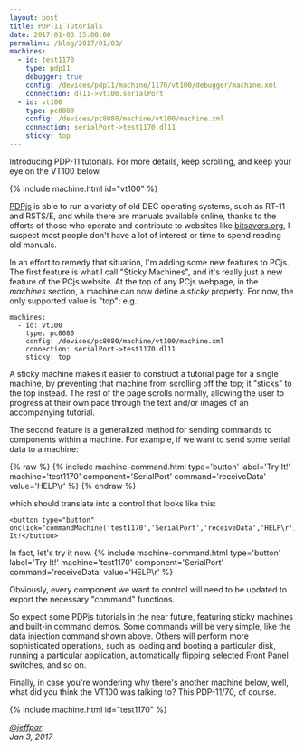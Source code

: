 ```yaml
---
layout: post
title: PDP-11 Tutorials
date: 2017-01-03 15:00:00
permalink: /blog/2017/01/03/
machines:
  - id: test1170
    type: pdp11
    debugger: true
    config: /devices/pdp11/machine/1170/vt100/debugger/machine.xml
    connection: dl11->vt100.serialPort
  - id: vt100
    type: pc8080
    config: /devices/pc8080/machine/vt100/machine.xml
    connection: serialPort->test1170.dl11
    sticky: top
---
```


Introducing PDP-11 tutorials.  For more details, keep scrolling, and keep your eye on the VT100 below.

{% include machine.html id="vt100" %}

[PDPjs](/devices/pdp11/machine/) is able to run a variety of old DEC operating systems, such as RT-11 and RSTS/E,
and while there are manuals available online, thanks to the efforts of those who operate and contribute to websites
like [bitsavers.org](http://bitsavers.org), I suspect most people don't have a lot of interest or time to spend
reading old manuals.

In an effort to remedy that situation, I'm adding some new features to PCjs.  The first feature is what I call
"Sticky Machines", and it's really just a new feature of the PCjs website.  At the top of any PCjs webpage, in the
*machines* section, a machine can now define a *sticky* property.  For now, the only supported value is "top"; e.g.:

	machines:
	  - id: vt100
	    type: pc8080
	    config: /devices/pc8080/machine/vt100/machine.xml
	    connection: serialPort->test1170.dl11
	    sticky: top

A sticky machine makes it easier to construct a tutorial page for a single machine, by preventing that machine from
scrolling off the top; it "sticks" to the top instead.  The rest of the page scrolls normally, allowing the user to
progress at their own pace through the text and/or images of an accompanying tutorial.

The second feature is a generalized method for sending commands to components within a machine.  For example, if we
want to send some serial data to a machine:

{% raw %}
	{% include machine-command.html type='button' label='Try It!' machine='test1170' component='SerialPort' command='receiveData' value='HELP\r' %}
{% endraw %}

which should translate into a control that looks like this:

	<button type="button" onclick="commandMachine('test1170','SerialPort','receiveData','HELP\r')">Try It!</button>

In fact, let's try it now. {% include machine-command.html type='button' label='Try It!' machine='test1170' component='SerialPort' command='receiveData' value='HELP\r' %}

Obviously, every component we want to control will need to be updated to export the necessary "command" functions.

So expect some PDPjs tutorials in the near future, featuring sticky machines and built-in command demos.  Some
commands will be very simple, like the data injection command shown above.  Others will perform more sophisticated
operations, such as loading and booting a particular disk, running a particular application, automatically flipping
selected Front Panel switches, and so on.

Finally, in case you're wondering why there's another machine below, well, what did you think the VT100 was talking to?
This PDP-11/70, of course.

{% include machine.html id="test1170" %}

*[@jeffpar](https://jeffpar.com)*  
*Jan 3, 2017*
